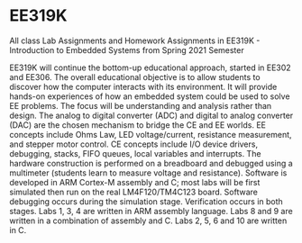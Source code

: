 # EE319K
All class Lab Assignments and Homework Assignments in EE319K - Introduction to Embedded Systems
from Spring 2021 Semester

EE319K will continue the bottom-up educational approach, started in EE302 and EE306. The overall educational objective is to allow students to discover how the computer interacts with its environment. It will provide hands-on experiences of how an embedded system could be used to solve EE problems. The focus will be understanding and analysis rather than design. The analog to digital converter (ADC) and digital to analog converter (DAC) are the chosen mechanism to bridge the CE and EE worlds. EE concepts include Ohms Law, LED voltage/current, resistance measurement, and stepper motor control. CE concepts include I/O device drivers, debugging, stacks, FIFO queues, local variables and interrupts. The hardware construction is performed on a breadboard and debugged using a multimeter (students learn to measure voltage and resistance). Software is developed in ARM Cortex-M assembly and C; most labs will be first simulated then run on the real LM4F120/TM4C123 board. Software debugging occurs during the simulation stage. Verification occurs in both stages. Labs 1, 3, 4 are written in ARM assembly language. Labs 8 and 9 are written in a combination of assembly and C.  Labs 2, 5, 6 and 10 are written in C.

